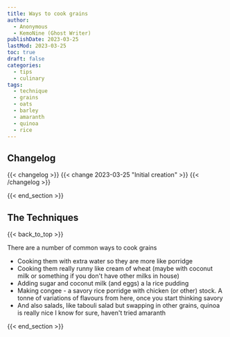 ```yaml
---
title: Ways to cook grains
author: 
  - Anonymous
  - KemoNine (Ghost Writer)
publishDate: 2023-03-25
lastMod: 2023-03-25
toc: true
draft: false
categories:
  - tips
  - culinary
tags:
  - technique
  - grains
  - oats
  - barley
  - amaranth
  - quinoa
  - rice
---
```


## Changelog
{{< changelog >}}
{{< change 2023-03-25 "Initial creation" >}}
{{< /changelog >}}

{{< end_section >}}

## The Techniques
{{< back_to_top >}}

There are a number of common ways to cook grains

- Cooking them with extra water so they are more like porridge
- Cooking them really runny like cream of wheat (maybe with coconut milk or something if you don't have other milks in house)
- Adding sugar and coconut milk (and eggs) a la rice pudding
- Making congee - a savory rice porridge with chicken (or other) stock. A tonne of variations of flavours from here, once you start thinking savory
- And also salads, like tabouli salad but swapping in other grains, quinoa is really nice I know for sure, haven't tried amaranth

{{< end_section >}}
